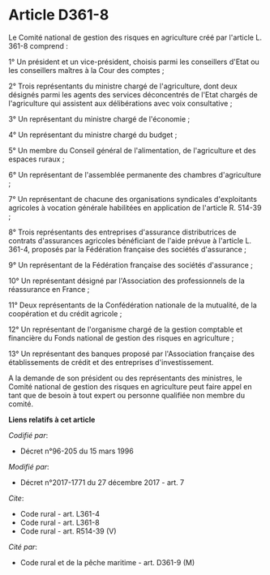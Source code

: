 # Article D361-8

Le Comité national de gestion des risques en agriculture créé par l'article L. 361-8 comprend : 

1° Un président et un vice-président, choisis parmi les conseillers d'Etat ou les conseillers maîtres à la Cour des
comptes ; 

2° Trois représentants du ministre chargé de l'agriculture, dont deux désignés parmi les agents des services déconcentrés de
l'Etat chargés de l'agriculture qui assistent aux délibérations avec voix consultative ; 

3° Un représentant du ministre chargé de l'économie ; 

4° Un représentant du ministre chargé du budget ; 

5° Un membre du Conseil général de l'alimentation, de l'agriculture et des espaces ruraux ; 

6° Un représentant de l'assemblée permanente des chambres d'agriculture ; 

7° Un représentant de chacune des organisations syndicales d'exploitants agricoles à vocation générale habilitées en
application de l'article R. 514-39 ; 

8° Trois représentants des entreprises d'assurance distributrices de contrats d'assurances agricoles bénéficiant de l'aide
prévue à l'article L. 361-4, proposés par la Fédération française des sociétés d'assurance ; 

9° Un représentant de la Fédération française des sociétés d'assurance ; 

10° Un représentant désigné par l'Association des professionnels de la réassurance en France ; 

11° Deux représentants de la Confédération nationale de la mutualité, de la coopération et du crédit agricole ; 

12° Un représentant de l'organisme chargé de la gestion comptable et financière du Fonds national de gestion des risques en
agriculture ; 

13° Un représentant des banques proposé par l'Association française des établissements de crédit et des entreprises
d'investissement. 

A la demande de son président ou des représentants des ministres, le Comité national de gestion des risques en agriculture
peut faire appel en tant que de besoin à tout expert ou personne qualifiée non membre du comité.

**Liens relatifs à cet article**

_Codifié par_:

  - Décret n°96-205 du 15 mars 1996

_Modifié par_:

  - Décret n°2017-1771 du 27 décembre 2017 - art. 7

_Cite_:

  - Code rural - art. L361-4
  - Code rural - art. L361-8
  - Code rural - art. R514-39 (V)

_Cité par_:

  - Code rural et de la pêche maritime - art. D361-9 (M)

